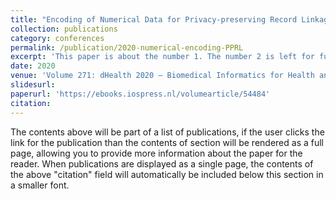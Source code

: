 ```yaml
---
title: "Encoding of Numerical Data for Privacy-preserving Record Linkage"
collection: publications
category: conferences
permalink: /publication/2020-numerical-encoding-PPRL
excerpt: 'This paper is about the number 1. The number 2 is left for future work.'
date: 2020
venue: 'Volume 271: dHealth 2020 – Biomedical Informatics for Health and Care'
slidesurl: 
paperurl: 'https://ebooks.iospress.nl/volumearticle/54484'
citation: 
---
```


The contents above will be part of a list of publications, if the user clicks the link for the publication than the contents of section will be rendered as a full page, allowing you to provide more information about the paper for the reader. When publications are displayed as a single page, the contents of the above "citation" field will automatically be included below this section in a smaller font.
